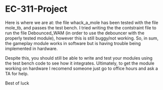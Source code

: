 # EC-311-Project

Here is where we are at: the file whack_a_mole has been tested with the file mole_tb, and passes the test bench. I tried writing the the contstraint file to run the file Debounced_WAM (in order to use the debouncer with the properly tested module), however this is still buggy/not working. So, in sum, the gameplay module works in software but is having trouble being implemented in hardware. 

Despite this, you should still be able to write and test your modules using the test bench code to see how it integrates. Ultimately, to get the module working on hardware I recomend someone just go to office hours and ask a TA for help.

Best of luck
